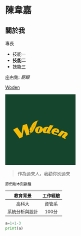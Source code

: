 # 陳韋嘉

## 關於我

專長
* 技能一
* **技能二**
* 技能三

座右銘: *屁眼*

[Woden](https://www.google.com/url?sa=i&url=https%3A%2F%2Fwww.facebook.com%2FWODEN.XIMEN%2F&psig=AOvVaw03WRIzNtl1UiooMsR8Gchq&ust=1758093957303000&source=images&cd=vfe&opi=89978449&ved=0CBUQjRxqFwoTCJiQ2M_g3I8DFQAAAAAdAAAAABAE)

![image](https://github.com/c112118220-system/114-b/blob/main/Woden.png)

>作為過來人，我勸你別過來

```節們剛木刻數種```

| 教育背景 | 工作經驗 |
|:---:|:---:|
| 高科大 | 資管系 |
| 系統分析與設計 | 100分 |

```python
a=1+1-3
print(a)
```
